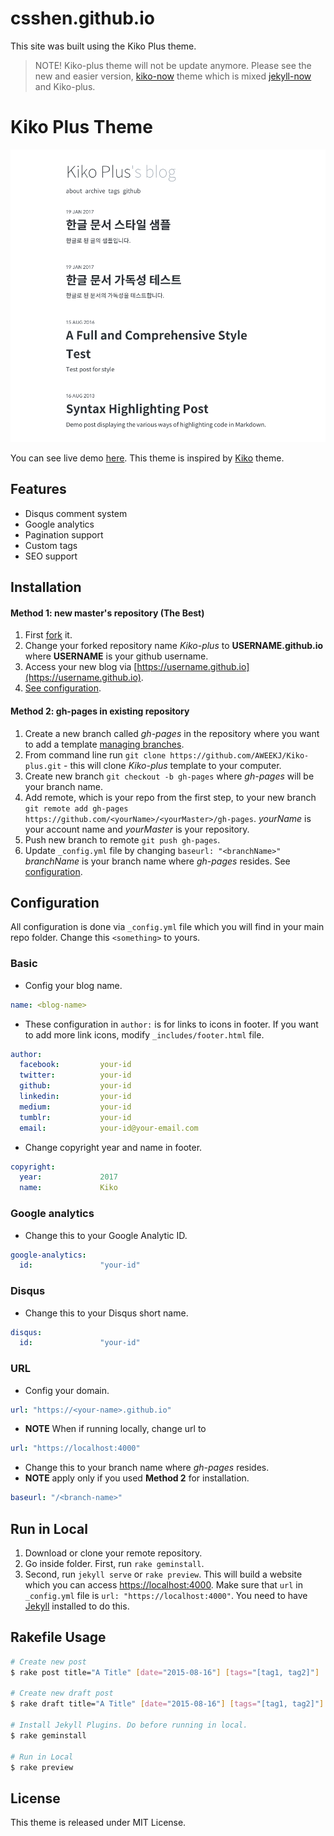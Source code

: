 # csshen.github.io

This site was built using the Kiko Plus theme.

> NOTE! Kiko-plus theme will not be update anymore. Please see the new and easier version, [kiko-now](https://github.com/AWEEKJ/kiko-now) theme which is mixed [jekyll-now](https://github.com/barryclark/jekyll-now) and Kiko-plus.

# Kiko Plus Theme

![image](/images/image.png)

You can see live demo [here](https://aweekj.github.io/Kiko-plus). This theme is inspired by [Kiko](http://github.com/gfjaru/Kiko) theme.

## Features

- Disqus comment system
- Google analytics
- Pagination support
- Custom tags
- SEO support


## Installation

#### Method 1: new master's repository (The Best)

1. First [fork](https://github.com/AWEEKJ/Kiko-plus/fork) it.
2. Change your forked repository name _Kiko-plus_ to __USERNAME.github.io__ where __USERNAME__ is your github username.
3. Access your new blog via [https://username.github.io](https://username.github.io).
4. [See configuration](#configuration).

#### Method 2: gh-pages in existing repository

1. Create a new branch called _gh-pages_ in the repository where you want to add a template [managing branches](https://help.github.com/articles/creating-and-deleting-branches-within-your-repository/).
2. From command line run `git clone https://github.com/AWEEKJ/Kiko-plus.git` - this will clone _Kiko-plus_ template to your computer.
3. Create new branch `git checkout -b gh-pages` where _gh-pages_ will be your branch name.
4. Add remote, which is your repo from the first step, to your new branch `git remote add gh-pages https://github.com/<yourName>/<yourMaster>/gh-pages`. _yourName_ is your account name and _yourMaster_ is your repository.
5. Push new branch to remote `git push gh-pages`.
6. Update `_config.yml` file by changing `baseurl: "<branchName>"` _branchName_ is your branch name where _gh-pages_ resides. See [configuration](#configuration).

## Configuration

All configuration is done via `_config.yml` file which you will find in your main repo folder. Change this `<something>` to yours.

### Basic

- Config your blog name.

```yml
name: <blog-name>
```

- These configuration in `author:` is for links to icons in footer. If you want to add more link icons, modify `_includes/footer.html` file.

```yml
author:
  facebook:         your-id
  twitter:          your-id
  github:           your-id
  linkedin:         your-id
  medium:           your-id
  tumblr:           your-id
  email:            your-id@your-email.com
```

- Change copyright year and name in footer.

```yml
copyright:
  year:             2017
  name:             Kiko
```

### Google analytics

- Change this to your Google Analytic ID.

```yml
google-analytics:
  id:               "your-id"
```

### Disqus

- Change this to your Disqus short name.

```yml
disqus:
  id:               "your-id"
```

### URL

- Config your domain.

```yml
url: "https://<your-name>.github.io"
```

- **NOTE** When if running locally, change url to 

```yml
url: "https://localhost:4000"
```

- Change this to your branch name where _gh-pages_ resides. 
- **NOTE** apply only if you used __Method 2__ for installation.

```yml
baseurl: "/<branch-name>"
```

## Run in Local

1. Download or clone your remote repository.
2. Go inside folder. First, run `rake geminstall`. 
3. Second, run `jekyll serve` or `rake preview`. This will build a website which you can access [https://localhost:4000](https://localhost:4000). Make sure that `url` in `_config.yml` file is `url: "https://localhost:4000"`. You need to have [Jekyll](https://jekyllrb.com/docs/installation/) installed to do this.

## Rakefile Usage

```bash
# Create new post
$ rake post title="A Title" [date="2015-08-16"] [tags="[tag1, tag2]"] 

# Create new draft post
$ rake draft title="A Title" [date="2015-08-16"] [tags="[tag1, tag2]"]

# Install Jekyll Plugins. Do before running in local.
$ rake geminstall

# Run in Local
$ rake preview
```

## License

This theme is released under MIT License.
